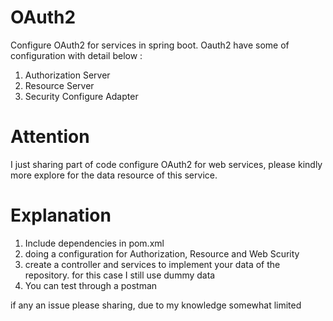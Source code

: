 # OAuth2

Configure OAuth2 for services in spring boot.
Oauth2 have some of configuration with detail below :
  1. Authorization Server
  2. Resource Server
  3. Security Configure Adapter
  
# Attention

I just sharing part of code configure OAuth2 for web services, please kindly more explore for the data resource of this service.

# Explanation

1. Include dependencies in pom.xml
2. doing a configuration for Authorization, Resource and Web Scurity
3. create a controller and services to implement your data of the repository. for this case I still use dummy data
4. You can test through a postman

if any an issue please sharing, due to my knowledge somewhat limited
